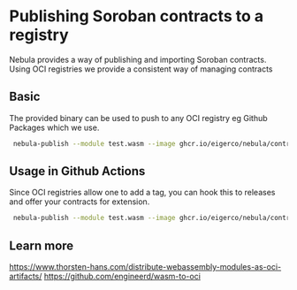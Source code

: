 # Publishing Soroban contracts to a registry
Nebula provides a way of publishing and importing Soroban contracts.
Using OCI registries we provide a consistent way of managing contracts

## Basic

The provided binary can be used to push to any OCI registry eg Github Packages which we use.

```bash
 nebula-publish --module test.wasm --image ghcr.io/eigerco/nebula/contracts/test --username <....> --password <....>
 ```

## Usage in Github Actions

Since OCI registries allow one to add a tag, you can hook this to releases and offer your contracts for extension.

```bash
 nebula-publish --module test.wasm --image ghcr.io/eigerco/nebula/contracts/test:tag
 ```

## Learn more
https://www.thorsten-hans.com/distribute-webassembly-modules-as-oci-artifacts/
https://github.com/engineerd/wasm-to-oci